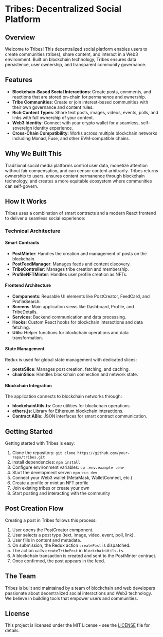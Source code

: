 # Tribes: Decentralized Social Platform

<!-- ![Tribes Platform Banner](path/to/logo.png) -->

## Overview

Welcome to Tribes! This decentralized social platform enables users to create communities (tribes), share content, and interact in a Web3 environment. Built on blockchain technology, Tribes ensures data persistence, user ownership, and transparent community governance.

## Features

- **Blockchain-Based Social Interactions**: Create posts, comments, and reactions that are stored on-chain for permanence and ownership.
- **Tribe Communities**: Create or join interest-based communities with their own governance and content rules.
- **Rich Content Types**: Share text posts, images, videos, events, polls, and links with full ownership of your content.
- **Web3 Identity**: Connect with your crypto wallet for a seamless, self-sovereign identity experience.
- **Cross-Chain Compatibility**: Works across multiple blockchain networks including Monad, Fuse, and other EVM-compatible chains.

## Why We Built This

Traditional social media platforms control user data, monetize attention without fair compensation, and can censor content arbitrarily. Tribes returns ownership to users, ensures content permanence through blockchain technology, and creates a more equitable ecosystem where communities can self-govern.

## How It Works

Tribes uses a combination of smart contracts and a modern React frontend to deliver a seamless social experience:

### Technical Architecture

#### Smart Contracts
- **PostMinter**: Handles the creation and management of posts on the blockchain.
- **PostFeedManager**: Manages feeds and content discovery.
- **TribeController**: Manages tribe creation and membership.
- **ProfileNFTMinter**: Handles user profile creation as NFTs.

#### Frontend Architecture
- **Components**: Reusable UI elements like PostCreator, FeedCard, and ProfileSearch.
- **Screens**: Main application views like Dashboard, Profile, and TribeDetails.
- **Services**: Backend communication and data processing.
- **Hooks**: Custom React hooks for blockchain interactions and data fetching.
- **Utils**: Helper functions for blockchain operations and data transformation.

#### State Management
Redux is used for global state management with dedicated slices:
- **postsSlice**: Manages post creation, fetching, and caching.
- **chainSlice**: Handles blockchain connection and network state.

#### Blockchain Integration
The application connects to blockchain networks through:
- **blockchainUtils.ts**: Core utilities for blockchain operations.
- **ethers.js**: Library for Ethereum blockchain interactions.
- **Contract ABIs**: JSON interfaces for smart contract communication.

## Getting Started

Getting started with Tribes is easy:

1. Clone the repository: `git clone https://github.com/your-repo/tribes.git`
2. Install dependencies: `npm install`
3. Configure environment variables: `cp .env.example .env`
4. Start the development server: `npm run dev`
5. Connect your Web3 wallet (MetaMask, WalletConnect, etc.)
6. Create a profile or mint an NFT profile
7. Join existing tribes or create your own
8. Start posting and interacting with the community

## Post Creation Flow

Creating a post in Tribes follows this process:
1. User opens the PostCreator component.
2. User selects a post type (text, image, video, event, poll, link).
3. User fills in content and metadata.
4. On submission, the Redux action `createPost` is dispatched.
5. The action calls `createTribePost` in `blockchainUtils.ts`.
6. A blockchain transaction is created and sent to the PostMinter contract.
7. Once confirmed, the post appears in the feed.

<!-- ## Community & Support

We welcome contributions and feedback from our community! Here's how you can get involved:

- Join our Discord community
- Report issues or suggest features on GitHub
- Follow us on Twitter for updates -->

## The Team

Tribes is built and maintained by a team of blockchain and web developers passionate about decentralized social interactions and Web3 technology. We believe in building tools that empower users and communities.

## License

This project is licensed under the MIT License - see the [LICENSE](LICENSE) file for details.
